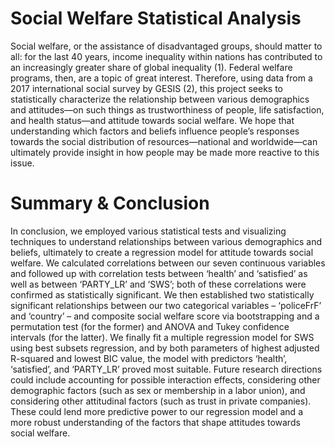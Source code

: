 # Social Welfare Statistical Analysis

Social welfare, or the assistance of disadvantaged groups, should matter to all: for the last 40 years, income inequality within nations has contributed to an increasingly greater share of global inequality (1). Federal welfare programs, then, are a topic of great interest. Therefore, using data from a 2017 international social survey by GESIS (2), this project seeks to statistically characterize the relationship between various demographics and attitudes—on such things as trustworthiness of people, life satisfaction, and health status—and attitude towards social welfare. We hope that understanding which factors and beliefs influence people’s responses towards the social distribution of resources—national and worldwide—can ultimately provide insight in how people may be made more reactive to this issue.

# Summary & Conclusion

In conclusion, we employed various statistical tests and visualizing techniques to understand relationships between various demographics and beliefs, ultimately to create a regression model for attitude towards social welfare. We calculated correlations between our seven continuous variables and followed up with correlation tests between ‘health’ and ‘satisfied’ as well as between ‘PARTY_LR’ and ‘SWS’; both of these correlations were confirmed as statistically significant. We then established two statistically significant relationships between our two categorical variables – ‘policeFrF’ and ‘country’ – and composite social welfare score via bootstrapping and a permutation test (for the former) and ANOVA and Tukey confidence intervals (for the latter). We finally fit a multiple regression model for SWS using best subsets regression, and by both parameters of highest adjusted R-squared and lowest BIC value, the model with predictors ‘health’, ‘satisfied’, and ‘PARTY_LR’ proved most suitable. Future research directions could include accounting for possible interaction effects, considering other demographic factors (such as sex or membership in a labor union), and considering other attitudinal factors (such as trust in private companies). These could lend more predictive power to our regression model and a more robust understanding of the factors that shape attitudes towards social welfare. 
